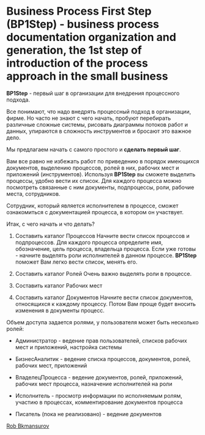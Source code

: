 # Business Process First Step (BP1Step) - business process documentation organization and generation, the 1st step of introduction of the process approach in the small business

**BP1Step** - первый шаг в организации для внедрения процессного подхода.

Все понимают, что надо внедрять процессный подход в организации, фирме.
Но часто не знают с чего начать, пробуют перебирать различные сложные системы, рисовать диаграммы потоков работ и данных, упираются в сложность инструментов и бросают это важное дело.

Мы предлагаем начать с самого простого и **сделать первый шаг**.

Вам все равно не избежать работ по приведению в порядок имеющихся документов, выделению процессов, ролей в них, рабочих мест и приложений (инструментов).
Используя **BP1Step** вы сможете выделить процессы, удобно вести их список.
Для каждого процесса можно посмотреть связанные с ним документы, подпроцессы, роли, рабочие места, сотрудников.

Сотрудник, который является исполнителем в процессе, сможет ознакомиться с документацией процесса, в котором он участвует.

Итак, с чего начать и что делать?

1. Составить каталог Процессов
Начните вести список процессов и подпроцессов. Для каждого процесса определите имя, обозначение, цель процесса, владельца процесса. Если уже готовы - начните выделять роли исполнителей в данном процессе. **BP1Step** поможет Вам легко вести список, менять его.

2. Составить каталог Ролей
Очень важно выделять роли в процессе.

3. Составить каталог Рабочих мест

4. Составить каталог Документов
Начните вести список документов, относящихся к каждому процессу. Потом Вам проще будет вносить изменения в документы процесс.

Объем доступа задается ролями, у пользователя может быть несколько ролей:

*  Администратор - ведение прав пользователей, списков рабочих мест и приложений, настройка системы

*  БизнесАналитик - ведение списка процессов, документов, ролей, рабочих мест, приложений

*  ВладелецПроцесса - ведение документов, ролей, приложений, рабочих мест процесса, назначение исполнителей на роли

*  Исполнитель - просмотр информации по исполняемым ролям, участию в процессах, комментирование документов процесса

*  Писатель (пока не реализовано) - ведение документов




 [Rob Bkmansurov](robb@mail.ru)
